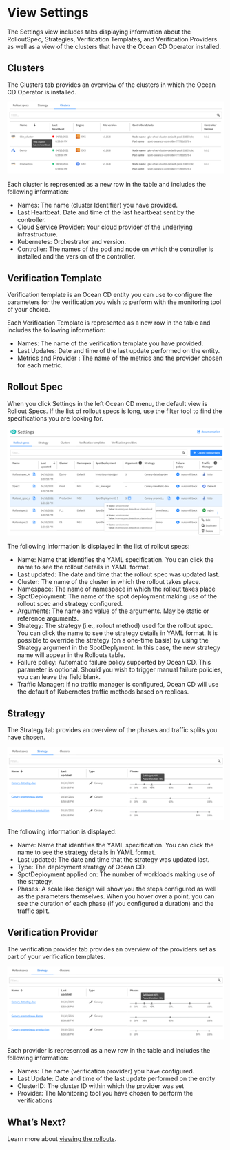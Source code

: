 <meta name="robots" content="noindex">

# View Settings

The Settings view includes tabs displaying information about the RolloutSpec, Strategies, Verification Templates, and Verification Providers as well as a view of the clusters that have the Ocean CD Operator installed.

## Clusters
The Clusters tab provides an overview of the clusters in which the Ocean CD Operator is installed.

<img src="/ocean-cd/_media/tutorials-settings-05.png" />

Each cluster is represented as a new row in the table and includes the following information:
* Names: The name (cluster Identifier) you have provided.
* Last Heartbeat. Date and time of the last heartbeat sent by the controller.
* Cloud Service Provider: Your cloud provider of the underlying infrastructure.
* Kubernetes: Orchestrator and version.
* Controller: The names of the pod and node on which the controller is installed and the version of the controller.

## Verification Template
Verification template is an Ocean CD entity you can use to configure the parameters for the verification you wish to perform with the monitoring tool of your choice.

Each Verification Template is represented as a new row in the table and includes the following information:
* Names: The name of the verification template you have provided.
* Last Updates: Date and time of the last update performed on the entity.
* Metrics and Provider : The name of the metrics and the provider chosen for each metric.

## Rollout Spec

When you click Settings in the left Ocean CD menu, the default view is Rollout Specs. If the list of rollout specs is long, use the filter tool to find the specifications you are looking for.

<img src="/ocean-cd/_media/tutorials-settings-01a.png" />

The following information is displayed in the list of rollout specs:
- Name: Name that identifies the YAML specification. You can click the name to see the rollout details in YAML format.
- Last updated: The date and time that the rollout spec was updated last.
- Cluster: The name of the cluster in which the rollout takes place.
- Namespace: The name of namespace in which the rollout takes place
- SpotDeployment: The name of the spot deployment making use of the rollout spec and strategy configured.
- Arguments: The name and value of the arguments. May be static or reference arguments.
- Strategy: The strategy (i.e., rollout method) used for the rollout spec. You can click the name to see the strategy details in YAML format. It is possible to override the strategy (on a one-time basis) by using the Strategy argument in the SpotDeplyment. In this case, the new strategy name will appear in the Rollouts table.
- Failure policy: Automatic failure policy supported by Ocean CD. This parameter is optional. Should you wish to trigger manual failure policies, you can leave the field blank.
- Traffic Manager: If no traffic manager is configured, Ocean CD will use the default of Kubernetes traffic methods based on replicas.

## Strategy

The Strategy tab provides an overview of the phases and traffic splits you have chosen.

<img src="/ocean-cd/_media/tutorials-settings-04.png" />

The following information is displayed:
- Name: Name that identifies the YAML specification. You can click the name to see the strategy details in YAML format.
- Last updated: The date and time that the strategy was updated last.
- Type: The deployment strategy of Ocean CD.
- SpotDeployment applied on: The number of workloads making use of the strategy.
- Phases: A scale like design will show you the steps configured as well as the parameters themselves. When you hover over a point, you can see the duration of each phase (if you configured a duration) and the traffic split.

## Verification Provider
The verification provider tab provides an overview of the providers set as part of your verification templates.

<img src="/ocean-cd/_media/tutorials-settings-04.png" />

Each provider is represented as a new row in the table and includes the following information:
* Names: The name (verification provider) you have configured.
* Last Update: Date and time of the last update performed on the entity
* ClusterID: The cluster ID within which the provider was set
* Provider: The Monitoring tool you have chosen to perform the verifications

## What’s Next?

Learn more about [viewing the rollouts](ocean-cd/tutorials/view-rollouts/).
